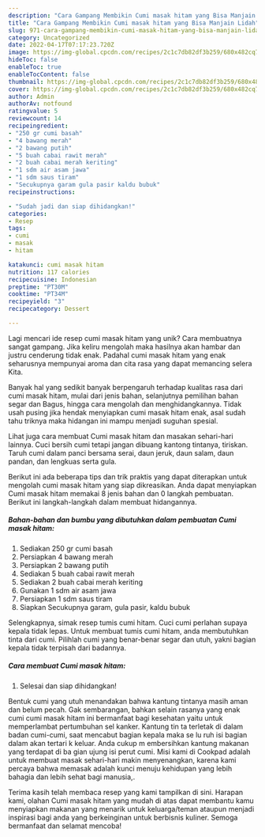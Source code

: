 ```yaml
---
description: "Cara Gampang Membikin Cumi masak hitam yang Bisa Manjain Lidah"
title: "Cara Gampang Membikin Cumi masak hitam yang Bisa Manjain Lidah"
slug: 971-cara-gampang-membikin-cumi-masak-hitam-yang-bisa-manjain-lidah
category: Uncategorized
date: 2022-04-17T07:17:23.720Z
image: https://img-global.cpcdn.com/recipes/2c1c7db82df3b259/680x482cq70/cumi-masak-hitam-foto-resep-utama.jpg
hideToc: false
enableToc: true
enableTocContent: false
thumbnail: https://img-global.cpcdn.com/recipes/2c1c7db82df3b259/680x482cq70/cumi-masak-hitam-foto-resep-utama.jpg
cover: https://img-global.cpcdn.com/recipes/2c1c7db82df3b259/680x482cq70/cumi-masak-hitam-foto-resep-utama.jpg
author: Admin
authorAv: notfound
ratingvalue: 5
reviewcount: 14
recipeingredient:
- "250 gr cumi basah"
- "4 bawang merah"
- "2 bawang putih"
- "5 buah cabai rawit merah"
- "2 buah cabai merah keriting"
- "1 sdm air asam jawa"
- "1 sdm saus tiram"
- "Secukupnya garam gula pasir kaldu bubuk"
recipeinstructions:

- "Sudah jadi dan siap dihidangkan!"
categories:
- Resep
tags:
- cumi
- masak
- hitam

katakunci: cumi masak hitam 
nutrition: 117 calories
recipecuisine: Indonesian
preptime: "PT30M"
cooktime: "PT34M"
recipeyield: "3"
recipecategory: Dessert

---
```





Lagi mencari ide resep cumi masak hitam yang unik? Cara membuatnya sangat gampang. Jika keliru mengolah maka hasilnya akan hambar dan justru cenderung tidak enak. Padahal cumi masak hitam yang enak seharusnya mempunyai aroma dan cita rasa yang dapat memancing selera Kita.





Banyak hal yang sedikit banyak berpengaruh terhadap kualitas rasa dari cumi masak hitam, mulai dari jenis bahan, selanjutnya pemilihan bahan segar dan Bagus, hingga cara mengolah dan menghidangkannya. Tidak usah pusing jika hendak menyiapkan cumi masak hitam enak,      asal sudah tahu triknya maka hidangan ini mampu menjadi suguhan spesial.














Lihat juga cara membuat Cumi masak hitam dan masakan sehari-hari lainnya. Cuci bersih cumi tetapi jangan dibuang kantong tintanya, tiriskan. Taruh cumi dalam panci bersama serai, daun jeruk, daun salam, daun pandan, dan lengkuas serta gula.






Berikut ini ada beberapa tips dan trik praktis yang dapat diterapkan untuk mengolah cumi masak hitam yang siap dikreasikan. Anda dapat menyiapkan Cumi masak hitam memakai 8 jenis bahan dan 0 langkah pembuatan. Berikut ini langkah-langkah dalam membuat hidangannya.

<!--inarticleads1-->

##### Bahan-bahan dan bumbu yang dibutuhkan dalam pembuatan Cumi masak hitam:

1. Sediakan 250 gr cumi basah
1. Persiapkan 4 bawang merah
1. Persiapkan 2 bawang putih
1. Sediakan 5 buah cabai rawit merah
1. Sediakan 2 buah cabai merah keriting
1. Gunakan 1 sdm air asam jawa
1. Persiapkan 1 sdm saus tiram
1. Siapkan Secukupnya garam, gula pasir, kaldu bubuk


Selengkapnya, simak resep tumis cumi hitam. Cuci cumi perlahan supaya kepala tidak lepas. Untuk membuat tumis cumi hitam, anda membutuhkan tinta dari cumi. Pilihlah cumi yang benar-benar segar dan utuh, yakni bagian kepala tidak terpisah dari badannya. 

<!--inarticleads2-->

##### Cara membuat Cumi masak hitam:


1. Selesai dan siap dihidangkan!

Bentuk cumi yang utuh menandakan bahwa kantung tintanya masih aman dan belum pecah. Gak sembarangan, bahkan selain rasanya yang enak cumi cumi masak hitam ini bermanfaat bagi kesehatan yaitu untuk memperlambat pertumbuhan sel kanker. Kantung tin ta terletak di dalam badan cumi-cumi, saat mencabut bagian kepala maka se lu ruh isi bagian dalam akan tertari k keluar. Anda cukup m embersihkan kantung makanan yang terdapat di ba gian ujung isi perut cumi. Misi kami di Cookpad adalah untuk membuat masak sehari-hari makin menyenangkan, karena kami percaya bahwa memasak adalah kunci menuju kehidupan yang lebih bahagia dan lebih sehat bagi manusia,. 

Terima kasih telah membaca resep yang kami tampilkan di sini. Harapan kami, olahan Cumi masak hitam yang mudah di atas dapat membantu kamu menyiapkan makanan yang menarik untuk keluarga/teman ataupun menjadi inspirasi bagi anda yang berkeinginan untuk berbisnis kuliner. Semoga bermanfaat dan selamat mencoba!

